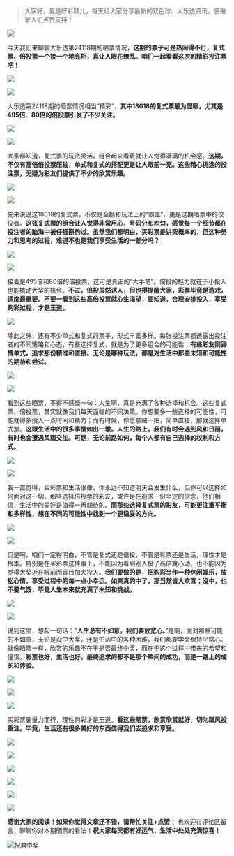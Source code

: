 
> 大家好，我是好彩颖儿，每天给大家分享最新的双色球、大乐透资讯，感谢家人们点赞支持！

![](https://cdn.jsdelivr.net/gh/wangwenjie1314/PicCDN/2024-7-12/1720763627240-image.png)


今天我们来聊聊大乐透第24118期的晒票情况，**这期的票子可是热闹得不行，复式票、倍投票一个接一个地亮相，真让人眼花缭乱。咱们一起看看这次的精彩投注票吧！**


![](https://cdn.jsdelivr.net/gh/wangwenjie1314/PicCDN/2024-10-12/1728718903335-image.png)

![](https://cdn.jsdelivr.net/gh/wangwenjie1314/PicCDN/2024-10-12/1728702987794-image.png)


大乐透第24118期的晒票情况相当“精彩”，**其中18018的复式票最为显眼，尤其是495倍、80倍的倍投票引发了不少关注。**


![](https://cdn.jsdelivr.net/gh/wangwenjie1314/PicCDN/2024-10-12/1728719056576-image.png)


![](https://cdn.jsdelivr.net/gh/wangwenjie1314/PicCDN/2024-10-12/1728719068641-image.png)


大家都知道，复式票的玩法灵活，组合起来看着就让人觉得满满的机会感。**这期，不仅有高倍倍投票压轴，单式和复式的搭配更是让人眼前一亮。这些精心挑选的投注票，无疑为彩友们提供了不少的欣赏乐趣。**


![](https://cdn.jsdelivr.net/gh/wangwenjie1314/PicCDN/2024-10-12/1728719083463-image.png)

![](https://cdn.jsdelivr.net/gh/wangwenjie1314/PicCDN/2024-10-12/1728719296273-image.png)


先来说说这18018的复式票，不仅是金额和玩法上的“霸主”，更是这期晒票中的佼佼者。**这张复式票的组合让人觉得非常用心，号码分布均匀，感觉每一个细节都在投注者的脑海中被仔细斟酌过。虽然我们都明白，买彩票是讲究概率的，但这种努力和思考的过程，难道不也是我们享受生活的一部分吗？**


![](https://cdn.jsdelivr.net/gh/wangwenjie1314/PicCDN/2024-10-12/1728719212706-image.png)

![](https://cdn.jsdelivr.net/gh/wangwenjie1314/PicCDN/2024-10-12/1728719094543-image.png)


接着是495倍和80倍的倍投票，这可是真正的“大手笔”。倍投的魅力就在于小投入也能撬动大奖的机会。**不过，倍投虽然诱人，但也得提醒大家，彩票毕竟是游戏，适度最重要。不要一看到这些高倍投票就心生渴望，要知道，合理安排投入，享受购彩过程，才是王道。**

![](https://cdn.jsdelivr.net/gh/wangwenjie1314/PicCDN/2024-10-12/1728719100124-image.png)


除此之外，还有不少单式和复式的票子，形式丰富多样。每张投注票都透露出投注者的不同策略和心态，有些选择复式，就是为了更多组合的可能性；**有些彩友则钟情单式，追求那份精准和直接。无论是哪种玩法，都是对生活中那些未知和可能性的期待和尝试。**

![](https://cdn.jsdelivr.net/gh/wangwenjie1314/PicCDN/2024-10-12/1728719104988-image.png)

![](https://cdn.jsdelivr.net/gh/wangwenjie1314/PicCDN/2024-10-12/1728719171987-image.png)


看到这些晒票，不得不感慨一句：人生啊，真是充满了各种选择和机会。这些复式票、倍投票，其实就像我们每天面临的不同决策。你想要多一些选择的可能性，可能就得多投入一点时间和精力；而有时候，你愿意赌一把，简单直接，那就选择单式票。**这跟生活中的很多事情如出一辙。人生的路上，我们有时会遇到风和日丽，有时也会遭遇风雨交加。可是，无论前路如何，每个人都有自己选择的权利和方式。**

![](https://cdn.jsdelivr.net/gh/wangwenjie1314/PicCDN/2024-10-12/1728719166585-image.png)


![](https://cdn.jsdelivr.net/gh/wangwenjie1314/PicCDN/2024-10-12/1728719109644-image.png)


我一直觉得，买彩票和生活很像。你永远不知道明天会发生什么，但你可以选择如何面对这一切。那些选择倍投票的彩友，或许是在追求一份坚定的信念，他们相信，生活中的美好是值得一再期待的。**而那些选择复式票的彩友，可能更注重平衡和多样性，想在不同的可能性中找到一个更稳妥的方向。**


![](https://cdn.jsdelivr.net/gh/wangwenjie1314/PicCDN/2024-10-12/1728719115235-image.png)

![](https://cdn.jsdelivr.net/gh/wangwenjie1314/PicCDN/2024-10-12/1728719157840-image.png)


但是啊，咱们一定得明白，不管是复式还是倍投，不管是彩票还是生活，理性才是根本。特别是在买彩票这件事上，不能因为看到别人投了高倍就心动，也不能因为觉得大奖近在眼前而盲目加大投入。**我们要做的是，把购彩当作一种休闲娱乐，放松心情，享受过程中的每一点小幸运。如果真的中了，那当然皆大欢喜；没中，也不要气馁，毕竟人生本来就充满了未知和挑战。**

![](https://cdn.jsdelivr.net/gh/wangwenjie1314/PicCDN/2024-10-12/1728719150722-image.png)


![](https://cdn.jsdelivr.net/gh/wangwenjie1314/PicCDN/2024-10-12/1728719121117-image.png)


说到这里，想起一句话：“**人生总有不如意，我们要放宽心。**”是啊，面对那些可能的不如意，无论是没中大奖，还是生活中的各种困难，我们都要学会保持平常心。就像晒票一样，欣赏的乐趣不在于是否最终中奖，而在于这个过程中带来的希望和憧憬。**彩票也好，生活也好，最终追求的都不是那个瞬间的成功，而是一路上的成长和体验。**

![](https://cdn.jsdelivr.net/gh/wangwenjie1314/PicCDN/2024-10-12/1728719126557-image.png)

![](https://cdn.jsdelivr.net/gh/wangwenjie1314/PicCDN/2024-10-12/1728719141522-image.png)


![](https://cdn.jsdelivr.net/gh/wangwenjie1314/PicCDN/2024-10-12/1728719135801-image.png)


买彩票要量力而行，理性购彩才是王道。**看这些晒票，欣赏欣赏就好，切勿跟风投重注。毕竟，生活还有很多美好的东西值得我们去追求和享受。**


![](https://cdn.jsdelivr.net/gh/wangwenjie1314/PicCDN/2024-10-12/1728703194893-image.png)


![](https://cdn.jsdelivr.net/gh/wangwenjie1314/PicCDN/2024-10-12/1728703131650-image.png)


![](https://cdn.jsdelivr.net/gh/wangwenjie1314/PicCDN/2024-10-12/1728703251195-image.png)

![](https://cdn.jsdelivr.net/gh/wangwenjie1314/PicCDN/2024-10-12/1728703226578-image.png)


![](https://cdn.jsdelivr.net/gh/wangwenjie1314/PicCDN/2024-10-12/1728719335044-image.png)


![](https://cdn.jsdelivr.net/gh/wangwenjie1314/PicCDN/2024-10-12/1728719253079-image.png)


**感谢大家的阅读！如果你觉得文章还不错，请帮忙关注+点赞！** 也欢迎在评论区留言，聊聊你对本期晒票的看法！**祝大家每天都有好运气，生活中处处充满惊喜！**

![祝君中奖](https://cdn.jsdelivr.net/gh/wangwenjie1314/PicCDN/2024-7-2/1719912594179-image.png)
